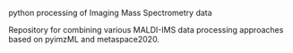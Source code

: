 python processing of Imaging Mass Spectrometry data

Repository for combining various MALDI-IMS data processing approaches based on pyimzML and metaspace2020.
